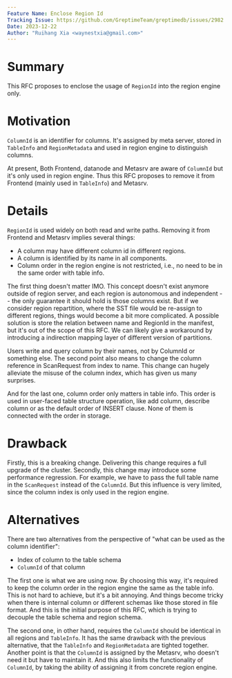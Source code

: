 ```yaml
---
Feature Name: Enclose Region Id
Tracking Issue: https://github.com/GreptimeTeam/greptimedb/issues/2982
Date: 2023-12-22
Author: "Ruihang Xia <waynestxia@gmail.com>"
---
```


# Summary
This RFC proposes to enclose the usage of `RegionId` into the region engine only.

# Motivation
`ColumnId` is an identifier for columns. It's assigned by meta server, stored in `TableInfo` and `RegionMetadata` and used in region engine to distinguish columns.

At present, Both Frontend, datanode and Metasrv are aware of `ColumnId` but it's only used in region engine. Thus this RFC proposes to remove it from Frontend (mainly used in `TableInfo`) and Metasrv.

# Details

`RegionId` is used widely on both read and write paths. Removing it from Frontend and Metasrv implies several things:

- A column may have different column id in different regions.
- A column is identified by its name in all components.
- Column order in the region engine is not restricted, i.e., no need to be in the same order with table info.

The first thing doesn't matter IMO. This concept doesn't exist anymore outside of region server, and each region is autonomous and independent -- the only guarantee it should hold is those columns exist. But if we consider region repartition, where the SST file would be re-assign to different regions, things would become a bit more complicated. A possible solution is store the relation between name and RegionId in the manifest, but it's out of the scope of this RFC. We can likely give a workaround by introducing a indirection mapping layer of different version of partitions.

Users write and query column by their names, not by ColumnId or something else. The second point also means to change the column reference in ScanRequest from index to name. This change can hugely alleviate the misuse of the column index, which has given us many surprises.

And for the last one, column order only matters in table info. This order is used in user-faced table structure operation, like add column, describe column or as the default order of INSERT clause. None of them is connected with the order in storage.

# Drawback
Firstly, this is a breaking change. Delivering this change requires a full upgrade of the cluster. Secondly, this change may introduce some performance regression. For example, we have to pass the full table name in the `ScanRequest` instead of the `ColumnId`. But this influence is very limited, since the column index is only used in the region engine.

# Alternatives

There are two alternatives from the perspective of "what can be used as the column identifier":

- Index of column to the table schema
- `ColumnId` of that column

The first one is what we are using now. By choosing this way, it's required to keep the column order in the region engine the same as the table info. This is not hard to achieve, but it's a bit annoying. And things become tricky when there is internal column or different schemas like those stored in file format. And this is the initial purpose of this RFC, which is trying to decouple the table schema and region schema.

The second one, in other hand, requires the `ColumnId` should be identical in all regions and `TableInfo`. It has the same drawback with the previous alternative, that the `TableInfo` and `RegionMetadata` are tighted together. Another point is that the `ColumnId` is assigned by the Metasrv, who doesn't need it but have to maintain it. And this also limits the functionality of `ColumnId`, by taking the ability of assigning it from concrete region engine.
